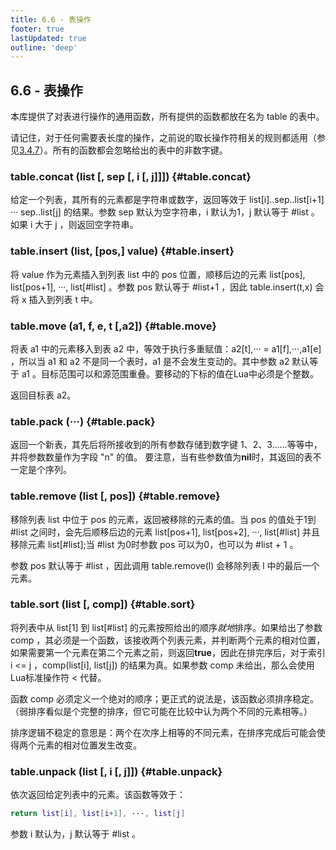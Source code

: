 ```yaml
---
title: 6.6 - 表操作
footer: true
lastUpdated: true
outline: 'deep'
---
```

## 6.6 - 表操作
本库提供了对表进行操作的通用函数，所有提供的函数都放在名为 table 的表中。

请记住，对于任何需要表长度的操作，之前说的取长操作符相关的规则都适用（参见[3.4.7](/3.4.7)）。所有的函数都会忽略给出的表中的非数字键。

### table.concat (list [, sep [, i [, j]]]) {#table.concat}
给定一个列表，其所有的元素都是字符串或数字，返回等效于 list\[i\]..sep..list\[i+1\] ··· sep..list\[j\] 的结果。参数 sep 默认为空字符串，i 默认为1，j 默认等于 #list 。如果 i 大于 j ，则返回空字符串。

### table.insert (list, \[pos,\] value) {#table.insert}
将 value 作为元素插入到列表 list 中的 pos 位置，顺移后边的元素 list\[pos\], list\[pos+1\], ···, list\[#list\] 。参数 pos 默认等于 #list+1 ，因此 table.insert(t,x) 会将 x 插入到列表 t 中。

### table.move (a1, f, e, t \[,a2\]) {#table.move}
将表 a1 中的元素移入到表 a2 中，等效于执行多重赋值：a2\[t\],··· = a1\[f\],···,a1\[e\] ，所以当 a1 和 a2 不是同一个表时，a1 是不会发生变动的。其中参数 a2 默认等于 a1 。目标范围可以和源范围重叠。要移动的下标的值在Lua中必须是个整数。

返回目标表 a2。

### table.pack (···) {#table.pack}
返回一个新表，其先后将所接收到的所有参数存储到数字键 1、2、3……等等中，并将参数数量作为字段 "n" 的值。
要注意，当有些参数值为**nil**时，其返回的表不一定是个序列。
### table.remove (list [, pos]) {#table.remove}
移除列表 list 中位于 pos 的元素，返回被移除的元素的值。当 pos 的值处于1到 #list 之间时，会先后顺移后边的元素 list\[pos+1\], list\[pos+2\], ···, list\[#list\] 并且移除元素 list\[#list\];当 #list 为0时参数 pos 可以为0，也可以为 #list + 1 。

参数 pos 默认等于 #list ，因此调用 table.remove(l) 会移除列表 l 中的最后一个元素。

### table.sort (list [, comp]) {#table.sort}
将列表中从 list\[1\] 到 list\[#list\] 的元素按照给出的顺序*就地*排序。如果给出了参数 comp ，其必须是一个函数，该接收两个列表元素，并判断两个元素的相对位置，如果需要第一个元素在第二个元素之前，则返回**true**，因此在排完序后，对于索引 i <= j ，comp(list\[i\], list\[j\]) 的结果为真。如果参数 comp 未给出，那么会使用Lua标准操作符 < 代替。

函数 comp 必须定义一个绝对的顺序；更正式的说法是，该函数必须排序稳定。（弱排序看似是个完整的排序，但它可能在比较中认为两个不同的元素相等。）

排序逻辑不稳定的意思是：两个在次序上相等的不同元素，在排序完成后可能会使得两个元素的相对位置发生改变。

### table.unpack (list [, i [, j]]) {#table.unpack}
依次返回给定列表中的元素。该函数等效于：
```lua
return list[i], list[i+1], ···, list[j]
```
参数 i 默认为，j 默认等于 #list 。
